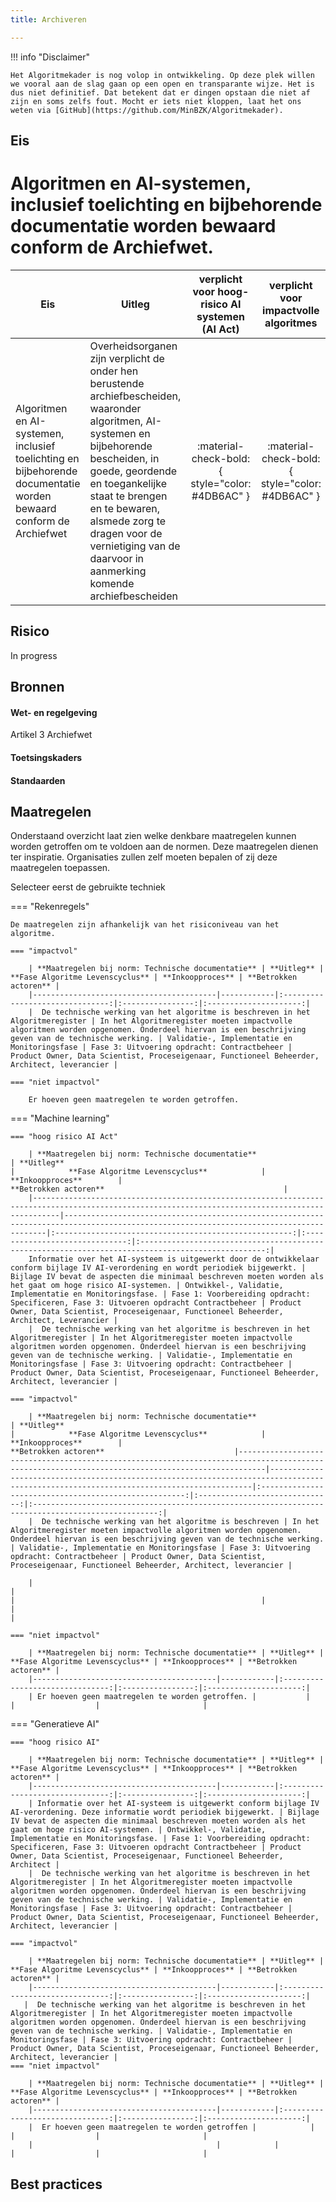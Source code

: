 ```yaml
---
title: Archiveren

---
```


!!! info "Disclaimer"

    Het Algoritmekader is nog volop in ontwikkeling. Op deze plek willen we vooral aan de slag gaan op een open en transparante wijze. Het is dus niet definitief. Dat betekent dat er dingen opstaan die niet af zijn en soms zelfs fout. Mocht er iets niet kloppen, laat het ons weten via [GitHub](https://github.com/MinBZK/Algoritmekader).

## Eis
# Algoritmen en AI-systemen, inclusief toelichting en bijbehorende documentatie worden bewaard conform de Archiefwet.

| **Eis**                                                                                                                  | **Uitleg**                  | **verplicht voor hoog-risico AI systemen (AI Act)** |    **verplicht voor impactvolle algoritmes**    | **verplicht voor niet-impactvolle algoritmes**  |
|---------------------------------------------------------------------------------------------------------------------------|-----------------------------|:---------------------------------------------------:|:-----------------------------------------------:|:-----------------------------------------------:|
| Algoritmen en AI-systemen, inclusief toelichting en bijbehorende documentatie worden bewaard conform de Archiefwet | Overheidsorganen zijn verplicht de onder hen berustende archiefbescheiden, waaronder algoritmen, AI-systemen en bijbehorende bescheiden, in goede, geordende en toegankelijke staat te brengen en te bewaren, alsmede zorg te dragen voor de vernietiging van de daarvoor in aanmerking komende archiefbescheiden |   :material-check-bold:{ style="color: #4DB6AC" }   | :material-check-bold:{ style="color: #4DB6AC" } | :material-close:{ style="color: #EF5350" } |


## Risico
In progress

## Bronnen

#### Wet- en regelgeving
Artikel 3 Archiefwet

#### Toetsingskaders


#### Standaarden


## Maatregelen
Onderstaand overzicht laat zien welke denkbare maatregelen kunnen worden getroffen om te voldoen aan de normen. Deze maatregelen dienen ter inspiratie. Organisaties zullen zelf moeten bepalen of zij deze maatregelen toepassen. 


Selecteer eerst de gebruikte techniek

=== "Rekenregels"

    De maatregelen zijn afhankelijk van het risiconiveau van het algoritme. 
    
    === "impactvol"

        | **Maatregelen bij norm: Technische documentatie** | **Uitleg** | **Fase Algoritme Levenscyclus** | **Inkoopproces** | **Betrokken actoren** |
        |-----------------------------------------|------------|:-------------------------------:|:----------------:|:---------------------:|
        |  De technische werking van het algoritme is beschreven in het Algoritmeregister | In het Algoritmeregister moeten impactvolle algoritmen worden opgenomen. Onderdeel hiervan is een beschrijving geven van de technische werking. | Validatie-, Implementatie en Monitoringsfase | Fase 3: Uitvoering opdracht: Contractbeheer | Product Owner, Data Scientist, Proceseigenaar, Functioneel Beheerder, Architect, leverancier |

    === "niet impactvol"

        Er hoeven geen maatregelen te worden getroffen.

    
=== "Machine learning"

    === "hoog risico AI Act"
        
        | **Maatregelen bij norm: Technische documentatie**                                                                                                          | **Uitleg**                                                                                                                             |            **Fase Algoritme Levenscyclus**            |        **Inkoopproces**        |                                       **Betrokken actoren**                                        |
        |--------------------------------------------------------------------------------------------------------------------------------------------------|----------------------------------------------------------------------------------------------------------------------------------------|:-----------------------------------------------------:|:------------------------------:|:--------------------------------------------------------------------------------------------------:|
        Informatie over het AI-systeem is uitgewerkt door de ontwikkelaar conform bijlage IV AI-verordening en wordt periodiek bijgewerkt. | Bijlage IV bevat de aspecten die minimaal beschreven moeten worden als het gaat om hoge risico AI-systemen. | Ontwikkel-, Validatie, Implementatie en Monitoringsfase. | Fase 1: Voorbereiding opdracht: Specificeren, Fase 3: Uitvoeren opdracht Contractbeheer | Product Owner, Data Scientist, Proceseigenaar, Functioneel Beheerder, Architect, Leverancier |
        |  De technische werking van het algoritme is beschreven in het Algoritmeregister | In het Algoritmeregister moeten impactvolle algoritmen worden opgenomen. Onderdeel hiervan is een beschrijving geven van de technische werking. | Validatie-, Implementatie en Monitoringsfase | Fase 3: Uitvoering opdracht: Contractbeheer | Product Owner, Data Scientist, Proceseigenaar, Functioneel Beheerder, Architect, leverancier |                                                                                                                                                                                  

    === "impactvol"

        | **Maatregelen bij norm: Technische documentatie**                                                                                                          | **Uitleg**                                                                                                                             |            **Fase Algoritme Levenscyclus**            |        **Inkoopproces**        |                                       **Betrokken actoren**                             |--------------------------------------------------------------------------------------------------------------------------------------------------|----------------------------------------------------------------------------------------------------------------------------------------|:-----------------------------------------------------:|:------------------------------:|:--------------------------------------------------------------------------------------------------:|
        |  De technische werking van het algoritme is beschreven | In het Algoritmeregister moeten impactvolle algoritmen worden opgenomen. Onderdeel hiervan is een beschrijving geven van de technische werking. | Validatie-, Implementatie en Monitoringsfase | Fase 3: Uitvoering opdracht: Contractbeheer | Product Owner, Data Scientist, Proceseigenaar, Functioneel Beheerder, Architect, leverancier |
    
        |                                                                                                                                                  |                                                                                                                                        |                                                       |                                |                                                                                                    |

    === "niet impactvol"
        
        | **Maatregelen bij norm: Technische documentatie** | **Uitleg** | **Fase Algoritme Levenscyclus** | **Inkoopproces** | **Betrokken actoren** |
        |-----------------------------------------|------------|:-------------------------------:|:----------------:|:---------------------:|
        | Er hoeven geen maatregelen te worden getroffen. |           |                                 |                  |                       |

       
=== "Generatieve AI"

    === "hoog risico AI"

        | **Maatregelen bij norm: Technische documentatie** | **Uitleg** | **Fase Algoritme Levenscyclus** | **Inkoopproces** | **Betrokken actoren** |
        |-----------------------------------------|------------|:-------------------------------:|:----------------:|:---------------------:|
        | Informatie over het AI-systeem is uitgewerkt conform bijlage IV AI-verordening. Deze informatie wordt periodiek bijgewerkt. | Bijlage IV bevat de aspecten die minimaal beschreven moeten worden als het gaat om hoge risico AI-systemen. | Ontwikkel-, Validatie, Implementatie en Monitoringsfase. | Fase 1: Voorbereiding opdracht: Specificeren, Fase 3: Uitvoeren opdracht Contractbeheer | Product Owner, Data Scientist, Proceseigenaar, Functioneel Beheerder, Architect |
        |  De technische werking van het algoritme is beschreven in het Algoritmeregister | In het Algoritmeregister moeten impactvolle algoritmen worden opgenomen. Onderdeel hiervan is een beschrijving geven van de technische werking. | Validatie-, Implementatie en Monitoringsfase | Fase 3: Uitvoering opdracht: Contractbeheer | Product Owner, Data Scientist, Proceseigenaar, Functioneel Beheerder, Architect, leverancier |

    === "impactvol"

        | **Maatregelen bij norm: Technische documentatie** | **Uitleg** | **Fase Algoritme Levenscyclus** | **Inkoopproces** | **Betrokken actoren** |
        |-----------------------------------------|------------|:-------------------------------:|:----------------:|:---------------------:|
       |  De technische werking van het algoritme is beschreven in het Algoritmeregister | In het Algoritmeregister moeten impactvolle algoritmen worden opgenomen. Onderdeel hiervan is een beschrijving geven van de technische werking. | Validatie-, Implementatie en Monitoringsfase | Fase 3: Uitvoering opdracht: Contractbeheer | Product Owner, Data Scientist, Proceseigenaar, Functioneel Beheerder, Architect, leverancier |
    === "niet impactvol"

        | **Maatregelen bij norm: Technische documentatie** | **Uitleg** | **Fase Algoritme Levenscyclus** | **Inkoopproces** | **Betrokken actoren** |
        |-----------------------------------------|------------|:-------------------------------:|:----------------:|:---------------------:|
        |  Er hoeven geen maatregelen te worden getroffen |            |                                 |                  |                       |
        |                                         |            |                                 |                  |                       |



## Best practices


